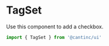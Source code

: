 # TagSet

Use this component to add a checkbox.

```typescript
import { TagSet } from '@cantinc/ui'
```
